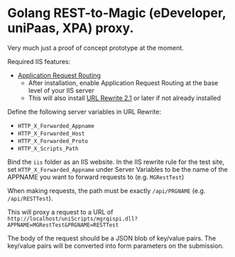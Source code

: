 <h1>Golang REST-to-Magic (eDeveloper, uniPaas, XPA) proxy.</h1>

Very much just a proof of concept prototype at the moment.

Required IIS features:

- [Application Request Routing](https://www.iis.net/downloads/microsoft/application-request-routing)
  - After installation, enable Application Request Routing at the base level of your IIS server
  - This will also install [URL Rewrite 2.1](https://www.iis.net/downloads/microsoft/url-rewrite) or later if not already installed

Define the following server variables in URL Rewrite:

 - `HTTP_X_Forwarded_Appname`
 - `HTTP_X_Forwarded_Host`
 - `HTTP_X_Forwarded_Proto`
 - `HTTP_X_Scripts_Path`

 Bind the `iis` folder as an IIS website. In the IIS rewrite rule for the test site, set `HTTP_X_Forwarded_Appname` under Server Variables to be the name of the APPNAME you want
 to forward requests to (e.g. `MGRestTest`)

When making requests, the path must be exactly `/api/PRGNAME` (e.g. `/api/RESTTest`).

This will proxy a request to a URL of `http://localhost/uniScripts/mgrqispi.dll?APPNAME=MGRestTest&PRGNAME=RESTTest`

The body of the request should be a JSON blob of key/value pairs. The key/value pairs will be converted
into form parameters on the submission.
